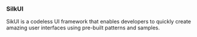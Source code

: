 ### SilkUI

SikUI is a codeless UI framework that enables developers to quickly create amazing user interfaces using pre-built patterns and samples.

